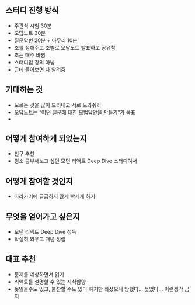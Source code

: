 ## 스터디 진행 방식

- 주관식 시험 30분
- 오답노트 30분
- 질문답변 20분 + 마무리 10분
- 조를 정해주고 조별로 오답노트 발표하고 공유함
- 조는 매주 바뀜
- 스터디임 강의 아님
- 근데 물어보면 다 알려줌

## 기대하는 것

- 모르는 것을 많이 드러내고 서로 도와줘라
- 오답노트는 “어떤 질문에 대한 모법답안을 만들기”가 목표
-

## 어떻게 참여하게 되었는지

- 친구 추천
- 평소 공부해보고 싶던 모던 리액트 Deep Dive 스터디여서

## 어떻게 참여할 것인지

- 따라가기에 급급하지 않게 빡세게 하기

## 무엇을 얻어가고 싶은지

- 모던 리액트 Deep Dive 정독
- 확실히 외우고 개념 정립

## 대표 추천

- 문제를 예상하면서 읽기
- 리액트를 설명할 수 있는 지식함양
- 못읽을수도 있고, 불참할 수도 있다 하지만 빠졌으니 망했다... 늦었다... 이런생각 금지
